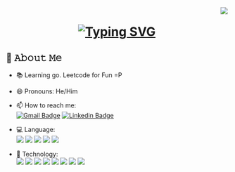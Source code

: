 <img align="right" src="https://visitor-badge.laobi.icu/badge?page_id=wongzc.wongzc">

<h1 align="center">
<a href="https://git.io/typing-svg">
 <img src="https://readme-typing-svg.herokuapp.com?font=Inter&size=28&duration=4000&pause=1000&color=1DF7A5&width=435&lines=Hello+There!!+;This+is+Zhao+Cai+%E2%9C%8C%EF%B8%8F;Nice+to+meet+you%F0%9F%98%81" alt="Typing SVG" />
</a>
</h1>

## 📖 𝙰𝚋𝚘𝚞𝚝 𝙼𝚎
- 📚 Learning go. Leetcode for Fun =P
- 😄 Pronouns: He/Him
- 📫 How to reach me: <br> [![Gmail Badge](https://img.shields.io/badge/-wzclalala@gmail.com-c14438?style=flat-square&logo=Gmail&logoColor=white&link=mailto:wzclalala@gmail.com)](wzclalala@gmail.com) [![Linkedin Badge](https://img.shields.io/badge/-ZhaoCai-blue?style=flat-square&logo=Linkedin&logoColor=white&link=https://www.linkedin.com/in/zhao-cai-wong/)](https://www.linkedin.com/in/zhao-cai-wong/)
- 💻 Language: <br> <img src="https://img.shields.io/badge/Python-FFD43B?style=for-the-badge&logo=python&logoColor=blue"
                    /> <img src="https://img.shields.io/badge/HTML5-E34F26?style=for-the-badge&logo=html5&logoColor=white" 
                       /> <img src="https://img.shields.io/badge/JavaScript-323330?style=for-the-badge&logo=javascript&logoColor=F7DF1E" 
                           /> <img src="https://img.shields.io/badge/typescript-%23007ACC.svg?style=for-the-badge&logo=typescript&logoColor=white" 
                               /> <img src="https://img.shields.io/badge/-GraphQL-E10098?style=for-the-badge&logo=graphql&logoColor=white"
                                   />
                   
- 🚀 Technology: <br><img src="https://img.shields.io/badge/PyTorch-EE4C2C?style=for-the-badge&logo=pytorch&logoColor=white" 
                     /> <img src="https://img.shields.io/badge/TensorFlow-FF6F00?style=for-the-badge&logo=tensorflow&logoColor=white" 
                         /> <img src="https://img.shields.io/badge/Amazon_AWS-FF9900?style=for-the-badge&logo=amazonaws&logoColor=white" 
                             /> <img src="https://img.shields.io/badge/MySQL-005C84?style=for-the-badge&logo=mysql&logoColor=white" 
                                 /> <img src="https://img.shields.io/badge/Selenium-43B02A?style=for-the-badge&logo=Selenium&logoColor=white"
                                     /> <img src="https://img.shields.io/badge/Jira-0052CC?style=for-the-badge&logo=Jira&logoColor=white" 
                                         /> <img src="https://img.shields.io/badge/Django-092E20?style=for-the-badge&logo=django&logoColor=green" 
                                             /> <img src="https://img.shields.io/badge/react-%2320232a.svg?style=for-the-badge&logo=react&logoColor=%2361DAFB" 
                                                /> 

